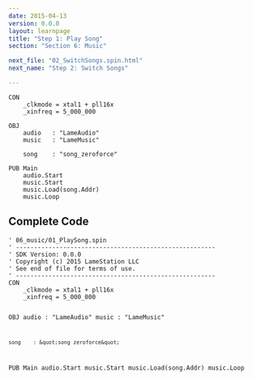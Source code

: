 ```yaml
---
date: 2015-04-13
version: 0.0.0
layout: learnpage
title: "Step 1: Play Song"
section: "Section 6: Music"

next_file: "02_SwitchSongs.spin.html"
next_name: "Step 2: Switch Songs"

---
```

<pre><code>CON
    _clkmode = xtal1 + pll16x
    _xinfreq = 5_000_000
  
OBJ
    audio   : &quot;LameAudio&quot;
    music   : &quot;LameMusic&quot;
    
    song    : &quot;song_zeroforce&quot;

PUB Main
    audio.Start
    music.Start
    music.Load(song.Addr)
    music.Loop</code></pre>
<h2 id="complete-code">Complete Code</h2>
<pre><code>&#39; 06_music/01_PlaySong.spin
&#39; -------------------------------------------------------
&#39; SDK Version: 0.0.0
&#39; Copyright (c) 2015 LameStation LLC
&#39; See end of file for terms of use.
&#39; -------------------------------------------------------
CON
    _clkmode = xtal1 + pll16x
    _xinfreq = 5_000_000
  
OBJ
    audio   : &quot;LameAudio&quot;
    music   : &quot;LameMusic&quot;
    
    song    : &quot;song_zeroforce&quot;

PUB Main
    audio.Start
    music.Start
    music.Load(song.Addr)
    music.Loop

</code></pre>
